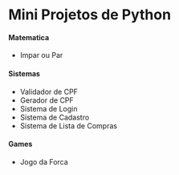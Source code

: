 # Mini Projetos de Python

#### Matematica
- Impar ou Par
#### Sistemas
- Validador de CPF
- Gerador de CPF
- Sistema de Login
- Sistema de Cadastro
- Sistema de Lista de Compras
#### Games
- Jogo da Forca
